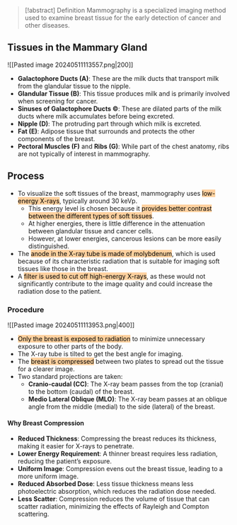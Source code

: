 > [!abstract] Definition
>  Mammography is a specialized imaging method used to examine breast tissue for the early detection of cancer and other diseases.

## Tissues in the Mammary Gland
![[Pasted image 20240511113557.png|200]]
- **Galactophore Ducts (A)**: These are the milk ducts that transport milk from the glandular tissue to the nipple.
- **Glandular Tissue (B)**: This tissue produces milk and is primarily involved when screening for cancer.
- **Sinuses of Galactophore Ducts ©**: These are dilated parts of the milk ducts where milk accumulates before being excreted.
- **Nipple (D)**: The protruding part through which milk is excreted.
- **Fat (E)**: Adipose tissue that surrounds and protects the other components of the breast.
- **Pectoral Muscles (F)** and **Ribs (G)**: While part of the chest anatomy, ribs are not typically of interest in mammography.
## Process
- To visualize the soft tissues of the breast, mammography uses <mark style="background: #FFB86CA6;">low-energy X-rays</mark>, typically around 30 keVp. 
	- This energy level is chosen because it <mark style="background: #FFB86CA6;">provides better contrast between the different types of soft tissues</mark>.
	- At higher energies, there is little difference in the attenuation between glandular tissue and cancer cells. 
	- However, at lower energies, cancerous lesions can be more easily distinguished.
- The <mark style="background: #FFB86CA6;">anode in the X-ray tube is made of molybdenum</mark>, which is used because of its characteristic radiation that is suitable for imaging soft tissues like those in the breast.
- A <mark style="background: #FFB86CA6;">filter is used to cut off high-energy X-rays</mark>, as these would not significantly contribute to the image quality and could increase the radiation dose to the patient.
### Procedure
![[Pasted image 20240511113953.png|400]]
- <mark style="background: #FFB86CA6;">Only the breast is exposed to radiation</mark> to minimize unnecessary exposure to other parts of the body.
- The X-ray tube is tilted to get the best angle for imaging.
- The <mark style="background: #FFB86CA6;">breast is compressed</mark> between two plates to spread out the tissue for a clearer image.
- Two standard projections are taken:
    - **Cranio-caudal (CC)**: The X-ray beam passes from the top (cranial) to the bottom (caudal) of the breast.
    - **Medio Lateral Oblique (MLO)**: The X-ray beam passes at an oblique angle from the middle (medial) to the side (lateral) of the breast.
#### Why Breast Compression
- **Reduced Thickness**: Compressing the breast reduces its thickness, making it easier for X-rays to penetrate.
- **Lower Energy Requirement**: A thinner breast requires less radiation, reducing the patient’s exposure.
- **Uniform Image**: Compression evens out the breast tissue, leading to a more uniform image.
- **Reduced Absorbed Dose**: Less tissue thickness means less photoelectric absorption, which reduces the radiation dose needed.
- **Less Scatter**: Compression reduces the volume of tissue that can scatter radiation, minimizing the effects of Rayleigh and Compton scattering.